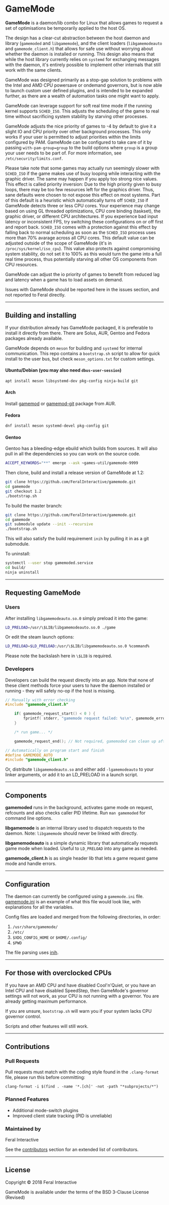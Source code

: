# GameMode
**GameMode** is a daemon/lib combo for Linux that allows games to request a set of optimisations be temporarily applied to the host OS.

The design has a clear-cut abstraction between the host daemon and library (`gamemoded` and `libgamemode`), and the client loaders (`libgamemodeauto` and `gamemode_client.h`) that allows for safe use without worrying about whether the daemon is installed or running. This design also means that while the host library currently relies on `systemd` for exchanging messages with the daemon, it's entirely possible to implement other internals that still work with the same clients.

GameMode was designed primarily as a stop-gap solution to problems with the Intel and AMD CPU powersave or ondemand governors, but is now able to launch custom user defined plugins, and is intended to be expanded further, as there are a wealth of automation tasks one might want to apply.

GameMode can leverage support for soft real time mode if the running kernel supports `SCHED_ISO`. This adjusts the scheduling of the game to real time without sacrificing system stability by starving other processes.

GameMode adjusts the nice priority of games to -4 by default to give it a slight IO and CPU priority over other background processes. This only works if your user is permitted to adjust priorities within the limits configured by PAM. GameMode can be configured to take care of it by passing `with-pam-group=group` to the build options where `group` is a group your user needs to be part of.
For more information, see `/etc/security/limits.conf`.

Please take note that some games may actually run seemingly slower with `SCHED_ISO` if the game makes use of busy looping while interacting with the graphic driver. The same may happen if you apply too strong nice values. This effect is called priority inversion: Due to the high priority given to busy loops, there may be too few resources left for the graphics driver. Thus, sane defaults were chosen to not expose this effect on most systems. Part of this default is a heuristic which automatically turns off `SCHED_ISO` if GameMode detects three or less CPU cores. Your experience may change based on using GL threaded optimizations, CPU core binding (taskset), the graphic driver, or different CPU architectures. If you experience bad input latency or inconsistent FPS, try switching these configurations on or off first and report back. `SCHED_ISO` comes with a protection against this effect by falling back to normal scheduling as soon as the `SCHED_ISO` process uses more than 70% avarage across all CPU cores. This default value can be adjusted outside of the scope of GameMode (it's in `/proc/sys/kernel/iso_cpu`). This value also protects against compromising system stability, do not set it to 100% as this would turn the game into a full real time process, thus potentially starving all other OS components from CPU resources.

GameMode can adjust the io priority of games to benefit from reduced lag and latency when a game has to load assets on demand.

Issues with GameMode should be reported here in the issues section, and not reported to Feral directly.

---
## Building and installing

If your distribution already has GameMode packaged, it is preferable to install it directly from there. There are Solus, AUR, Gentoo and Fedora packages already available.

GameMode depends on `meson` for building and `systemd` for internal communication. This repo contains a `bootstrap.sh` script to allow for quick install to the user bus, but check `meson_options.txt` for custom settings.

#### Ubuntu/Debian (you may also need `dbus-user-session`)
```bash
apt install meson libsystemd-dev pkg-config ninja-build git
```
#### Arch
Install [gamemod](https://aur.archlinux.org/packages/gamemode/) or [gamemod-git](https://aur.archlinux.org/packages/gamemode-git/) package from AUR.
#### Fedora
```bash
dnf install meson systemd-devel pkg-config git
```
#### Gentoo
Gentoo has a bleeding-edge ebuild which builds from sources. It will also pull in all the dependencies so you can work on the source code.
```bash
ACCEPT_KEYWORDS="**" emerge --ask ~games-util/gamemode-9999
```

Then clone, build and install a release version of GameMode at 1.2:

```bash
git clone https://github.com/FeralInteractive/gamemode.git
cd gamemode
git checkout 1.2
./bootstrap.sh
```

To build the master branch:

```bash
git clone https://github.com/FeralInteractive/gamemode.git
cd gamemode
git submodule update --init --recursive
./bootstrap.sh
```

This will also satisfy the build requirement `inih` by pulling it in as a git submodule.

To uninstall:
```bash
systemctl --user stop gamemoded.service
cd build/
ninja uninstall
```

---
## Requesting GameMode

### Users
After installing `libgamemodeauto.so.0` simply preload it into the game:
```bash
LD_PRELOAD=/usr/\$LIB/libgamemodeauto.so.0 ./game
```
Or edit the steam launch options:
```bash
LD_PRELOAD=$LD_PRELOAD:/usr/\$LIB/libgamemodeauto.so.0 %command%
```
Please note the backslash here in `\$LIB` is required.

### Developers
Developers can build the request directly into an app. Note that none of these client methods force your users to have the daemon installed or running - they will safely no-op if the host is missing.

```C
// Manually with error checking
#include "gamemode_client.h"

	if( gamemode_request_start() < 0 ) {
		fprintf( stderr, "gamemode request failed: %s\n", gamemode_error_string() );
	}

	/* run game... */

	gamemode_request_end(); // Not required, gamemoded can clean up after game exits
```

```C
// Automatically on program start and finish
#define GAMEMODE_AUTO
#include "gamemode_client.h"
```

Or, distribute `libgamemodeauto.so` and either add `-lgamemodeauto` to your linker arguments, or add it to an LD\_PRELOAD in a launch script.

---
## Components

**gamemoded** runs in the background, activates game mode on request, refcounts and also checks caller PID lifetime. Run `man gamemoded` for command line options.

**libgamemode** is an internal library used to dispatch requests to the daemon. Note: `libgamemode` should never be linked with directly.

**libgamemodeauto** is a simple dynamic library that automatically requests game mode when loaded. Useful to `LD_PRELOAD` into any game as needed.

**gamemode\_client.h** is as single header lib that lets a game request game mode and handle errors.

---
## Configuration

The daemon can currently be configured using a `gamemode.ini` file. [gamemode.ini](https://github.com/FeralInteractive/gamemode/blob/master/example/gamemode.ini) is an example of what this file would look like, with explanations for all the variables.

Config files are loaded and merged from the following directories, in order:
1. `/usr/share/gamemode/`
2. `/etc/`
3. `$XDG_CONFIG_HOME` or `$HOME/.config/`
4. `$PWD`

The file parsing uses [inih](https://github.com/benhoyt/inih).

---
## For those with overclocked CPUs
If you have an AMD CPU and have disabled Cool'n'Quiet, or you have an Intel CPU and have disabled SpeedStep, then GameMode's governor settings will not work, as your CPU is not running with a governor. You are already getting maximum performance.

If you are unsure, `bootstrap.sh` will warn you if your system lacks CPU governor control.

Scripts and other features will still work.

---
## Contributions

### Pull Requests
Pull requests must match with the coding style found in the `.clang-format` file, please run this before committing:
```
clang-format -i $(find . -name '*.[ch]' -not -path "*subprojects/*")
```

### Planned Features
* Additional mode-switch plugins
* Improved client state tracking (PID is unreliable)

### Maintained by
Feral Interactive

See the [contributors](https://github.com/FeralInteractive/gamemode/graphs/contributors) section for an extended list of contributors.

---
## License

Copyright © 2018 Feral Interactive

GameMode is available under the terms of the BSD 3-Clause License (Revised)
